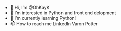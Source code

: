 - 👋 Hi, I’m @OhKayK
- 👀 I’m interested in Python and front end delopment 
- 🌱 I’m currently learning Python!
- 📫 How to reach me LinkedIn  Varon Potter

<!---
OhKayK/OhKayK is a ✨ special ✨ repository because its `README.md` (this file) appears on your GitHub profile.
You can click the Preview link to take a look at your changes.
--->

